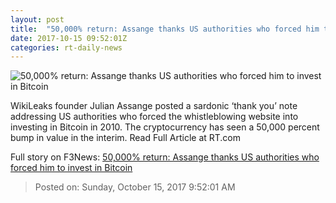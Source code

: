 ```yaml
---
layout: post
title:  "50,000% return: Assange thanks US authorities who forced him to invest in Bitcoin"
date: 2017-10-15 09:52:01Z
categories: rt-daily-news
---
```


![50,000% return: Assange thanks US authorities who forced him to invest in Bitcoin](https://cdni.rt.com/files/2017.10/article/59e3266afc7e933c608b4567.jpg)

WikiLeaks founder Julian Assange posted a sardonic ‘thank you’ note addressing US authorities who forced the whistleblowing website into investing in Bitcoin in 2010. The cryptocurrency has seen a 50,000 percent bump in value in the interim. Read Full Article at RT.com


Full story on F3News: [50,000% return: Assange thanks US authorities who forced him to invest in Bitcoin](http://www.f3nws.com/n/SCTkcE)

> Posted on: Sunday, October 15, 2017 9:52:01 AM
